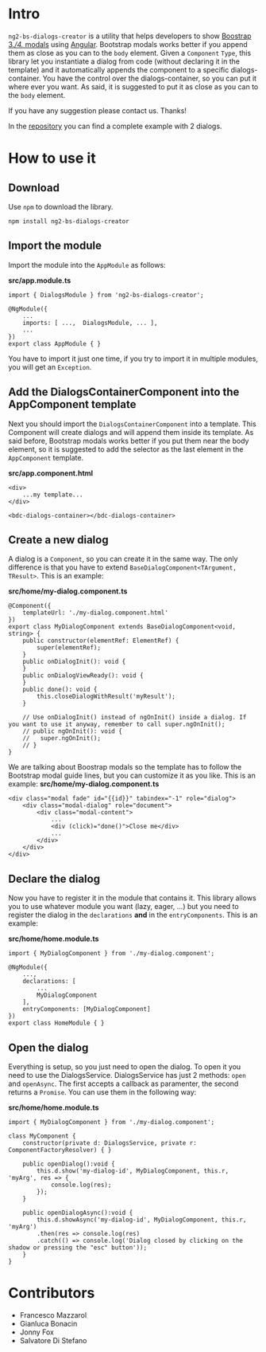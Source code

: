 # Intro

`ng2-bs-dialogs-creator` is a utility that helps developers to show [Boostrap 3.*/4.* modals](http://getbootstrap.com/javascript/#modals) using [Angular](https://angular.io).
Bootstrap modals works better if you append them as close as you can to the `body` element.
Given a `Component` `Type`, this library let you instantiate a dialog from code (without declaring it in the template) and it automatically appends the component to a specific dialogs-container. You have the control over
the dialogs-container, so you can put it where ever you want. As said, it is suggested to put it as close as you can to the
`body` element.

If you have any suggestion please contact us. Thanks!

In the [repository](https://github.com/MasDevProject/ng2-bs-dialogs-creator.git) you can find a complete example with 2 dialogs.

# How to use it

## Download

Use `npm` to download the library.
```
npm install ng2-bs-dialogs-creator
```


## Import the module

Import the module into the `AppModule` as follows:

**src/app.module.ts**
```
import { DialogsModule } from 'ng2-bs-dialogs-creator';

@NgModule({
	...
	imports: [ ...,  DialogsModule, ... ],
	...
})
export class AppModule { }
```
You have to import it just one time, if you try to import it in multiple modules, you will get an `Exception`.


## Add the DialogsContainerComponent into the AppComponent template

Next you should import the `DialogsContainerComponent` into a template.
This Component will create dialogs and will append them inside its template.
As said before, Bootstrap modals works better if you put them near the body element, so it is suggested to add the 
selector as the last element in the `AppComponent` template.

**src/app.component.html**
```
<div>
	...my template...
</div>

<bdc-dialogs-container></bdc-dialogs-container>
```


## Create a new dialog

A dialog is a `Component`, so you can create it in the same way.
The only difference is that you have to extend `BaseDialogComponent<TArgument, TResult>`.
This is an example:

**src/home/my-dialog.component.ts**
```
@Component({
	templateUrl: './my-dialog.component.html'
})
export class MyDialogComponent extends BaseDialogComponent<void, string> {
	public constructor(elementRef: ElementRef) {
		super(elementRef);
	}
	public onDialogInit(): void {	
	}
	public onDialogViewReady(): void {
	}
	public done(): void { 
		this.closeDialogWithResult('myResult');
	}

	// Use onDialogInit() instead of ngOnInit() inside a dialog. If you want to use it anyway, remember to call super.ngOnInit();
	// public ngOnInit(): void {
	//	 super.ngOnInit();
	// }
}
```

We are talking about Boostrap modals so the template has to follow the Bootstrap modal guide lines, but you can customize it as you like.
This is an example:
**src/home/my-dialog.component.ts**
```
<div class="modal fade" id="{{id}}" tabindex="-1" role="dialog">
	<div class="modal-dialog" role="document">
		<div class="modal-content">
			...
			<div (click)="done()">Close me</div>
			...
		</div>
	</div>
</div>
```


## Declare the dialog

Now you have to register it in the module that contains it.
This library allows you to use whatever module you want (lazy, eager, ...) but you need to register
the dialog in the `declarations` **and** in the `entryComponents`.
This is an example:

**src/home/home.module.ts**
```
import { MyDialogComponent } from './my-dialog.component';

@NgModule({
	...,
	declarations: [
		...
		MyDialogComponent
	],
	entryComponents: [MyDialogComponent]
})
export class HomeModule { }
```


## Open the dialog

Everything is setup, so you just need to open the dialog.
To open it you need to use the DialogsService.
DialogsService has just 2 methods: `open` and `openAsync`.
The first accepts a callback as paramenter, the second returns a `Promise`.
You can use them in the following way:


**src/home/home.module.ts**
```
import { MyDialogComponent } from './my-dialog.component';

class MyComponent {
	constructor(private d: DialogsService, private r: ComponentFactoryResolver) { }

	public openDialog():void {
		this.d.show('my-dialog-id', MyDialogComponent, this.r, 'myArg', res => {
			console.log(res);
		});
	}

	public openDialogAsync():void {
		this.d.showAsync('my-dialog-id', MyDialogComponent, this.r, 'myArg')
		.then(res => console.log(res)
		.catch(() => console.log('Dialog closed by clicking on the shadow or pressing the "esc" button'));
	}
}
```

# Contributors
- Francesco Mazzarol
- Gianluca Bonacin
- Jonny Fox
- Salvatore Di Stefano
